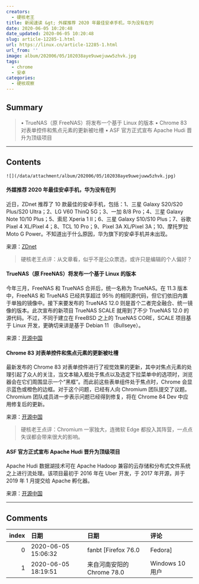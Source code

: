 ```yaml
---
creators:
  - 硬核老王
title: 新闻速读 &gt; 外媒推荐 2020 年最佳安卓手机，华为没有在列
date: 2020-06-05 10:20:48
date_updated: 2020-06-05 10:20:48
slug: article-12285-1.html
url: https://linux.cn/article-12285-1.html
url_from: ''
image: album/202006/05/102038aye9uwejuww5zhvk.jpg
tags:
  - chrome
  - 安卓
categories:
  - 硬核观察
---
```


## Summary

> • TrueNAS（原 FreeNAS）将发布一个基于 Linux 的版本 • Chrome 83 对表单控件和焦点元素的更新被吐槽 • ASF 官方正式宣布 Apache Hudi 晋升为顶级项目

***

<!-- more -->

## Contents

`![](/data/attachment/album/202006/05/102038aye9uwejuww5zhvk.jpg)`

#### 外媒推荐 2020 年最佳安卓手机，华为没有在列

近日，ZDnet 推荐了 10 款最佳的安卓手机，包括：1、三星 Galaxy S20/S20 Plus/S20 Ultra；2、LG V60 ThinQ 5G；3、一加 8/8 Pro；4、三星 Galaxy Note 10/10 Plus；5、索尼 Xperia 1 II；6、三星 Galaxy S10/S10 Plus；7、谷歌 Pixel 4 XL/Pixel 4；8、TCL 10 Pro；9、Pixel 3A XL/Pixel 3A；10、摩托罗拉 Moto G Power。不知道出于什么原因，华为旗下的安卓手机并未出现。

来源：[ZDnet](https://www.zdnet.com/article/best-android-smartphones/)

> 
> 硬核老王点评：从文章看，似乎不是公众票选，或许只是编辑的个人偏好？
> 
> 
> 

#### TrueNAS（原 FreeNAS）将发布一个基于 Linux 的版本

今年三月，FreeNAS 和 TrueNAS 合并后，统一名称为 TrueNAS。在 11.3 版本中，FreeNAS 和 TrueNAS 已经共享超过 95％ 的相同源代码，但它们依旧内置于单独的镜像中。接下来要发布的 TrueNAS 12.0 则是首个二者完全融合、统一镜像的版本。此次宣布的新项目 TrueNAS SCALE 就用到了不少 TrueNAS 12.0 的源代码。不过，不同于建立在 FreeBSD 之上的 TrueNAS CORE，SCALE 项目基于 Linux 开发，更确切来讲是基于 Debian 11 （Bullseye）。

来源：[开源中国](https://www.oschina.net/news/116196/truenas-scale-based-upon-linux)

#### Chrome 83 对表单控件和焦点元素的更新被吐槽

最新发布的 Chrome 83 对表单控件进行了视觉效果的更新，其中对焦点元素的处理引起了众人的关注，当文本输入框处于焦点以及选定下拉菜单中的选项时，浏览器会在它们周围显示一个“黑框”。而此前这些表单组件处于焦点时，Chrome 会显示蓝色或橙色的边框。对于这个问题，已经有人向 Chromium 团队提交了议题。Chromium 团队成员进一步表示问题已经得到修复，将在 Chrome 84 Dev 中应用修复后的更新。

来源：[开源中国](https://www.oschina.net/news/116199/chrome-83-black-border-around-text-input-fields)

> 
> 硬核老王点评：Chromium 一家独大，连微软 Edge 都投入其阵营，一点点失误都会带来很大的影响。
> 
> 
> 

#### ASF 官方正式宣布 Apache Hudi 晋升为顶级项目

Apache Hudi 数据湖技术可在 Apache Hadoop 兼容的云存储和分布式文件系统之上进行流处理。该项目最初于 2016 年在 Uber 开发，于 2017 年开源，并于 2019 年 1 月提交给 Apache 孵化器。

来源：[开源中国](https://www.oschina.net/news/116198/apache-hudi-as-top-of-project-of-apache-foundation)

***

## Comments

|   index | 日期                | 日期                                       | 评论                                           |
|--------:|:--------------------|:-------------------------------------------|:-----------------------------------------------|
|       0 | 2020-06-05 15:06:32 | fanbt [Firefox 76.0|Fedora]                | 嗯，大家（除华为外）都非常好，但我还是买华为！ |
|       1 | 2020-06-05 18:19:51 | 来自河南安阳的 Chrome 78.0|Windows 10 用户 | 废话，今年华为连GMS都被禁了，有华为才怪        |
